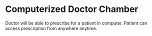 # Computerized Doctor Chamber

Doctor will be able to prescribe for a patient in computer. Patient can access prescription from anywhere anytime.
